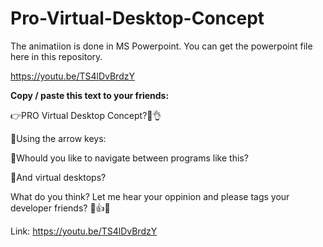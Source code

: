 # Pro-Virtual-Desktop-Concept

The animatiion is done in MS Powerpoint. You can get the powerpoint file here in this repository.

https://youtu.be/TS4lDvBrdzY


**Copy / paste this text to your friends:**

👉PRO Virtual Desktop Concept?🤔👌 

💎Using the arrow keys:

💎Whould you like to navigate between programs like this? 

💎And virtual desktops?

What do you think? Let me hear your oppinion and please tags your developer friends? 🤩👍🍺

Link:
https://youtu.be/TS4lDvBrdzY
